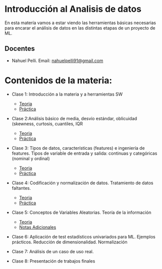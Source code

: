 # Introducción al Analisis de datos

En esta matería vamos a estar viendo las herramientas básicas necesarias para encarar el análisis de datos en las distintas etapas de un proyecto de ML.

## Docentes

- Nahuel Pelli. Email: nahuelpelli91@gmail.com

# Contenidos de la materia:

- Clase 1: Introducción a la materia y a herramientas SW
	- [Teoria](clase_1/clase1.pdf)
	- [Práctica](clase_1/practicas/)

- Clase 2:Análisis básico de media, desvío estándar, oblicuidad (skewness, curtosis, cuantiles, IQR
	- [Teoria](clase_2/AdDAI_clase2.pdf)
	- [Práctica](clase_2/aad_clase2_practica.ipynb)

- Clase 3: Tipos de datos, características (features) e ingeniería de features. Tipos de variable de entrada y salida: continuas y categóricas (nominal y ordinal)
	- [Teoria](clase_3/ceia_add_clase3.pdf)
	- [Práctica](clase_3/notebooks/)
- Clase 4: Codificación y normalización de datos. Tratamiento de datos faltantes.
	- [Teoria](clase_4/mcd_ada_clase4.pdf)
	- [Práctica](clase_4/notebooks/)
- Clase 5: Conceptos de Variables Aleatorias. Teoría de la información
	- [Teoria](clase_5/mcd_ada_clase3.pdf)
	- [Notas Adicionales](clase_5/Adicional_clase5.pdf)
- Clase 6: Aplicación de test estadísticos univariados para ML. Ejemplos prácticos. Reducción de dimensionalidad. Normalización

- Clase 7: Análisis de un caso de uso real.

- Clase 8: Presentación de trabajos finales
